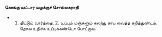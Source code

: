 **கொங்கு வட்டார வழக்குச் சொல்லகராதி**
- 1. திட்டும் வார்த்தை. 2. உப்பும் மஞ்சளும் கலந்து காய வைத்த கறித்துண்டம். தோல உறிச்சு உப்புக்கண்டொ போட்ருவ.

